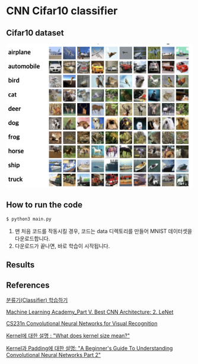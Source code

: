 # CNN Cifar10 classifier

## Cifar10 dataset

![](img/cifar10examples.png)



## How to run the code

```bash
$ python3 main.py
```

1. 맨 처음 코드를 작동시킬 경우, 코드는 data 디렉토리를 만들어 MNIST 데이터셋을 다운로드합니다. 
2. 다운로드가 끝나면, 바로 학습이 시작됩니다. 



## Results





## References

[분류기(Classifier) 학습하기](https://9bow.github.io/PyTorch-tutorials-kr-0.3.1/beginner/blitz/cifar10_tutorial.html#id2)

[Machine Learning Academy_Part V. Best CNN Architecture: 2. LeNet](https://m.blog.naver.com/PostView.nhn?blogId=laonple&logNo=220648539191&proxyReferer=https%3A%2F%2Fwww.google.com%2F)

[CS231n Convolutional Neural Networks for Visual Recognition](http://aikorea.org/cs231n/convolutional-networks/)

[Kernel에 대한 설명 : "What does kernel size mean?"](https://stats.stackexchange.com/questions/296679/what-does-kernel-size-mean/339265)

[Kernel과 Padding에 대한 설명: "A Beginner's Guide To Understanding Convolutional Neural Networks Part 2"](https://adeshpande3.github.io/A-Beginner%27s-Guide-To-Understanding-Convolutional-Neural-Networks-Part-2/)
